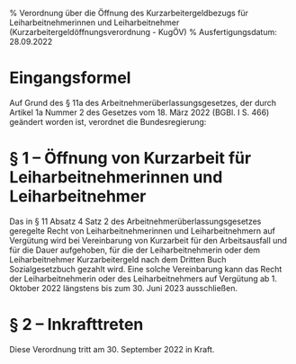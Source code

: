 % Verordnung über die Öffnung des Kurzarbeitergeldbezugs für Leiharbeitnehmerinnen und Leiharbeitnehmer  (Kurzarbeitergeldöffnungsverordnung - KugÖV)
% Ausfertigungsdatum: 28.09.2022
 
# Eingangsformel

Auf Grund des § 11a des Arbeitnehmerüberlassungsgesetzes, der durch Artikel 1a Nummer 2 des Gesetzes vom 18. März 2022 (BGBl. I S. 466) geändert worden ist, verordnet die Bundesregierung:

# § 1 – Öffnung von Kurzarbeit für Leiharbeitnehmerinnen und Leiharbeitnehmer

Das in § 11 Absatz 4 Satz 2 des Arbeitnehmerüberlassungsgesetzes geregelte Recht von Leiharbeitnehmerinnen und Leiharbeitnehmern auf Vergütung wird bei Vereinbarung von Kurzarbeit für den Arbeitsausfall und für die Dauer aufgehoben, für die der Leiharbeitnehmerin oder dem Leiharbeitnehmer Kurzarbeitergeld nach dem Dritten Buch Sozialgesetzbuch gezahlt wird. Eine solche Vereinbarung kann das Recht der Leiharbeitnehmerin oder des Leiharbeitnehmers auf Vergütung ab 1. Oktober 2022 längstens bis zum 30. Juni 2023 ausschließen.

# § 2 – Inkrafttreten

Diese Verordnung tritt am 30. September 2022 in Kraft.
